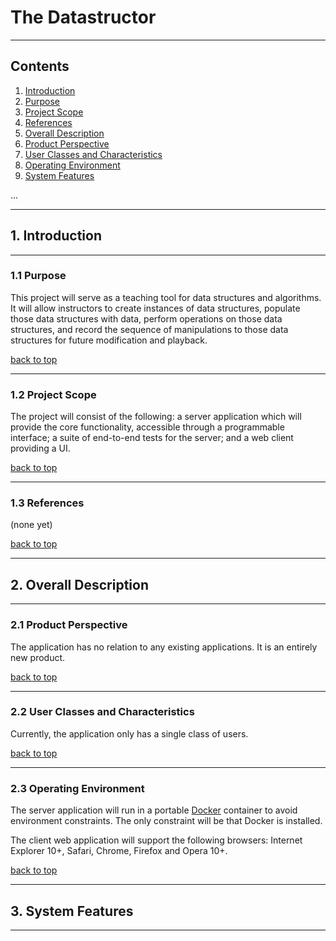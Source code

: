 # The Datastructor

***

## Contents

1. [Introduction](#1-introduction)
  1. [Purpose](#11-purpose)
  2. [Project Scope](#12-project-scope)
  3. [References](#13-references)
2. [Overall Description](#2-overall-description)
  1. [Product Perspective](#21-product-perspective)
  2. [User Classes and Characteristics](#22-user-classes-and-characteristics)
  3. [Operating Environment](#23-operating-environment)
3. [System Features](#3-system-features)

...

***

## 1. Introduction

***

### 1.1 Purpose

This project will serve as a teaching tool for data structures and algorithms.  It will allow instructors to create instances of data structures, populate those data structures with data, perform operations on those data structures, and record the sequence of manipulations to those data structures for future modification and playback.

[back to top](#contents)

*** 

### 1.2 Project Scope

The project will consist of the following: a server application which will provide the core functionality, accessible through a programmable interface; a suite of end-to-end tests for the server; and a web client providing a UI. 

[back to top](#contents)

***

### 1.3 References

(none yet)

[back to top](#contents)

***

## 2. Overall Description

***

### 2.1 Product Perspective

The application has no relation to any existing applications.  It is an entirely new product.

[back to top](#contents)

*** 

### 2.2 User Classes and Characteristics

Currently, the application only has a single class of users.

[back to top](#contents)

***

### 2.3 Operating Environment

The server application will run in a portable [Docker](https://www.docker.com/) container to avoid environment constraints.  The only constraint will be that Docker is installed.

The client web application will support the following browsers: Internet Explorer 10+, Safari, Chrome, Firefox and Opera 10+.

[back to top](#contents)

***

## 3. System Features 

***
